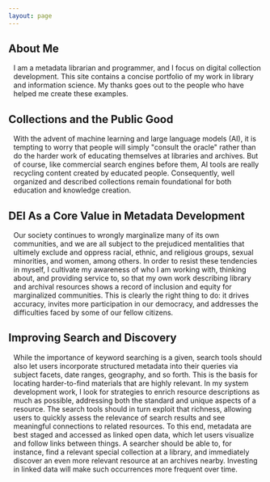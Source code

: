 ```yaml
---
layout: page
---
```

<style>
    p {
        margin-left: 10px;
    }
</style>

## About Me
<p>I am a metadata librarian and programmer, and I focus on digital collection development. This site contains a concise portfolio of my work in library and information science. My thanks goes out to the people who have helped me create these examples.</p>

## Collections and the Public Good
<p>With the advent of machine learning and large language models (AI), it is tempting to worry that people will simply "consult the oracle" rather than do the harder work of educating themselves at libraries and archives. But of course, like commercial search engines before them, AI tools are really recycling content created by educated people. Consequently, well organized and described collections remain foundational for both education and knowledge creation.</p>

## DEI As a Core Value in Metadata Development
<p>Our society continues to wrongly marginalize many of its own communities, and we are all subject to the prejudiced mentalities that ultimely exclude and oppress racial, ethnic, and religious groups, sexual minorities, and women, among others. In order to resist these tendencies in myself, I cultivate my awareness of who I am working with, thinking about, and providing service to, so that my own work describing library and archival resources shows a record of inclusion and equity for marginalized communities. This is clearly the right thing to do: it drives accuracy, invites more participation in our democracy, and addresses the difficulties faced by some of our fellow citizens.</p>

## Improving Search and Discovery
<p>While the importance of keyword searching is a given, search tools should also let users incorporate structured metadata into their queries via subject facets, date ranges, geography, and so forth. This is the basis for locating harder-to-find materials that are highly relevant. In my system development work, I look for strategies to enrich resource descriptions as much as possible, addressing both the standard and unique aspects of a resource. The search tools should in turn exploit that richness, allowing users to quickly assess the relevance of search results and see meaningful connections to related resources. To this end, metadata are best staged and accessed as linked open data, which let users visualize and follow links between things. A searcher should be able to, for instance, find a relevant special collection at a library, and immediately discover an even more relevant resource at an archives nearby. Investing in linked data will make such occurrences more frequent over time.</p>